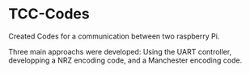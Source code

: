 # TCC-Codes
Created Codes for a communication between two raspberry Pi.

Three main approachs were developed: Using the UART controller, developping a NRZ encoding code, and a Manchester encoding code.
